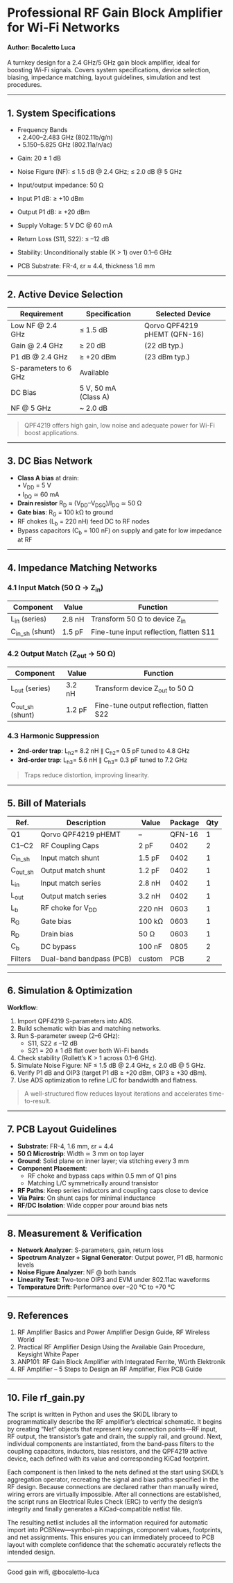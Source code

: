 # Professional RF Gain Block Amplifier for Wi-Fi Networks
#### Author: Bocaletto Luca

A turnkey design for a 2.4 GHz/5 GHz gain block amplifier, ideal for boosting Wi-Fi signals. Covers system specifications, device selection, biasing, impedance matching, layout guidelines, simulation and test procedures.

---

## 1. System Specifications

- Frequency Bands  
  • 2.400–2.483 GHz (802.11b/g/n)  
  • 5.150–5.825 GHz (802.11a/n/ac)  

- Gain: 20 ± 1 dB  
- Noise Figure (NF): ≤ 1.5 dB @ 2.4 GHz; ≤ 2.0 dB @ 5 GHz  
- Input/output impedance: 50 Ω  
- Input P1 dB: ≥ +10 dBm  
- Output P1 dB: ≥ +20 dBm  
- Supply Voltage: 5 V DC @ 60 mA  
- Return Loss (S11, S22): ≤ –12 dB  
- Stability: Unconditionally stable (K > 1) over 0.1–6 GHz  
- PCB Substrate: FR-4, εr ≈ 4.4, thickness 1.6 mm  

---

## 2. Active Device Selection

| Requirement               | Specification                   | Selected Device                        |
|---------------------------|---------------------------------|----------------------------------------|
| Low NF @ 2.4 GHz          | ≤ 1.5 dB                        | Qorvo QPF4219 pHEMT (QFN-16)           |
| Gain @ 2.4 GHz            | ≥ 20 dB                         | (22 dB typ.)                           |
| P1 dB @ 2.4 GHz           | ≥ +20 dBm                       | (23 dBm typ.)                          |
| S-parameters to 6 GHz     | Available                       |                                        |
| DC Bias                   | 5 V, 50 mA (Class A)            |                                        |
| NF @ 5 GHz                | ~ 2.0 dB                        |                                        |

> QPF4219 offers high gain, low noise and adequate power for Wi-Fi boost applications.

---

## 3. DC Bias Network

- **Class A bias** at drain:  
  • V<sub>DD</sub> = 5 V  
  • I<sub>DQ</sub> ≃ 60 mA  
- **Drain resistor** R<sub>D</sub> ≈ (V<sub>DD</sub>–V<sub>DSQ</sub>)/I<sub>DQ</sub> ≃ 50 Ω  
- **Gate bias**: R<sub>G</sub> = 100 kΩ to ground  
- RF chokes (L<sub>b</sub> = 220 nH) feed DC to RF nodes  
- Bypass capacitors (C<sub>b</sub> = 100 nF) on supply and gate for low impedance at RF

---

## 4. Impedance Matching Networks

### 4.1 Input Match (50 Ω → Z<sub>in</sub>)

| Component   | Value   | Function                                                  |
|-------------|---------|-----------------------------------------------------------|
| L<sub>in</sub> (series) | 2.8 nH  | Transform 50 Ω to device Z<sub>in</sub>                   |
| C<sub>in_sh</sub> (shunt) | 1.5 pF | Fine-tune input reflection, flatten S11                   |

### 4.2 Output Match (Z<sub>out</sub> → 50 Ω)

| Component    | Value   | Function                                                 |
|--------------|---------|----------------------------------------------------------|
| L<sub>out</sub> (series) | 3.2 nH  | Transform device Z<sub>out</sub> to 50 Ω                |
| C<sub>out_sh</sub> (shunt)| 1.2 pF | Fine-tune output reflection, flatten S22                  |

### 4.3 Harmonic Suppression

- **2nd-order trap**: L<sub>h2</sub>= 8.2 nH ∥ C<sub>h2</sub>= 0.5 pF tuned to 4.8 GHz  
- **3rd-order trap**: L<sub>h3</sub>= 5.6 nH ∥ C<sub>h3</sub>= 0.3 pF tuned to 7.2 GHz  

> Traps reduce distortion, improving linearity.

---

## 5. Bill of Materials

| Ref.      | Description                    | Value   | Package | Qty |
|-----------|--------------------------------|---------|---------|-----|
| Q1        | Qorvo QPF4219 pHEMT            | –       | QFN-16  | 1   |
| C1–C2     | RF Coupling Caps               | 2 pF    | 0402    | 2   |
| C<sub>in_sh</sub>  | Input match shunt          | 1.5 pF  | 0402    | 1   |
| C<sub>out_sh</sub>  | Output match shunt         | 1.2 pF  | 0402    | 1   |
| L<sub>in</sub>      | Input match series         | 2.8 nH  | 0402    | 1   |
| L<sub>out</sub>     | Output match series        | 3.2 nH  | 0402    | 1   |
| L<sub>b</sub>       | RF choke for V<sub>DD</sub>     | 220 nH  | 0603    | 1   |
| R<sub>G</sub>       | Gate bias                   | 100 kΩ  | 0603    | 1   |
| R<sub>D</sub>       | Drain bias                  | 50 Ω    | 0603    | 1   |
| C<sub>b</sub>       | DC bypass                   | 100 nF  | 0805    | 2   |
| Filters   | Dual-band bandpass (PCB)       | custom  | PCB     | 2   |

---

## 6. Simulation & Optimization

**Workflow**:
1. Import QPF4219 S-parameters into ADS.  
2. Build schematic with bias and matching networks.  
3. Run S-parameter sweep (2–6 GHz):  
   - S11, S22 ≤ –12 dB  
   - S21 = 20 ± 1 dB flat over both Wi-Fi bands  
4. Check stability (Rollett’s K > 1 across 0.1–6 GHz).  
5. Simulate Noise Figure: NF ≤ 1.5 dB @ 2.4 GHz, ≤ 2.0 dB @ 5 GHz.  
6. Verify P1 dB and OIP3 (target P1 dB ≥ +20 dBm, OIP3 ≥ +30 dBm).  
7. Use ADS optimization to refine L/C for bandwidth and flatness.  

> A well-structured flow reduces layout iterations and accelerates time-to-result.

---

## 7. PCB Layout Guidelines

- **Substrate**: FR-4, 1.6 mm, εr = 4.4  
- **50 Ω Microstrip**: Width ≃ 3 mm on top layer  
- **Ground**: Solid plane on inner layer; via stitching every 3 mm  
- **Component Placement**:  
  - RF choke and bypass caps within 0.5 mm of Q1 pins  
  - Matching L/C symmetrically around transistor  
- **RF Paths**: Keep series inductors and coupling caps close to device  
- **Via Pairs**: On shunt caps for minimal inductance  
- **RF/DC Isolation**: Wide copper pour around bias nets  

---

## 8. Measurement & Verification

- **Network Analyzer**: S-parameters, gain, return loss  
- **Spectrum Analyzer + Signal Generator**: Output power, P1 dB, harmonic levels  
- **Noise Figure Analyzer**: NF @ both bands  
- **Linearity Test**: Two-tone OIP3 and EVM under 802.11ac waveforms  
- **Temperature Drift**: Performance over –20 °C to +70 °C  

---

## 9. References

1. RF Amplifier Basics and Power Amplifier Design Guide, RF Wireless World  
2. Practical RF Amplifier Design Using the Available Gain Procedure, Keysight White Paper  
3. ANP101: RF Gain Block Amplifier with Integrated Ferrite, Würth Elektronik  
4. RF Amplifier – 5 Steps to Design an RF Amplifier, Flex PCB Guide  

---

## 10. File rf_gain.py

The script is written in Python and uses the SKiDL library to programmatically describe the RF amplifier’s electrical schematic. It begins by creating “Net” objects that represent key connection points—RF input, RF output, the transistor’s gate and drain, the supply rail, and ground. Next, individual components are instantiated, from the band-pass filters to the coupling capacitors, inductors, bias resistors, and the QPF4219 active device, each defined with its value and corresponding KiCad footprint.

Each component is then linked to the nets defined at the start using SKiDL’s aggregation operator, recreating the signal and bias paths specified in the RF design. Because connections are declared rather than manually wired, wiring errors are virtually impossible. After all connections are established, the script runs an Electrical Rules Check (ERC) to verify the design’s integrity and finally generates a KiCad-compatible netlist file.

The resulting netlist includes all the information required for automatic import into PCBNew—symbol-pin mappings, component values, footprints, and net assignments. This ensures you can immediately proceed to PCB layout with complete confidence that the schematic accurately reflects the intended design.

---

Good gain wifi, @bocaletto-luca
